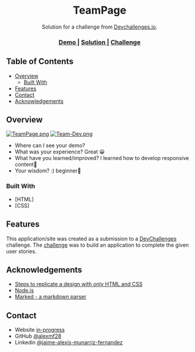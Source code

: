 <!-- Please update value in the {}  -->

<h1 align="center">TeamPage</h1>

<div align="center">
   Solution for a challenge from  <a href="http://devchallenges.io" target="_blank">Devchallenges.io</a>.
</div>

<div align="center">
  <h3>
    <a href="https://condescending-leakey-fb037c.netlify.app">
      Demo
    </a>
    <span> | </span>
    <a href="https://devchallenges.io/solutions/uopTOUd9SNTYVlu5pQpv">
      Solution
    </a>
    <span> | </span>
    <a href="https://devchallenges.io/challenges/hhmesazsqgKXrTkYkt0U">
      Challenge
    </a>
  </h3>
</div>

<!-- TABLE OF CONTENTS -->

## Table of Contents

- [Overview](#overview)
  - [Built With](#built-with)
- [Features](#features)
- [Contact](#contact)
- [Acknowledgements](#acknowledgements)

<!-- OVERVIEW -->

## Overview

[![TeamPage.png](https://i.postimg.cc/851dPm46/TeamPage.png)](https://postimg.cc/v1Nx09pY)
[![Team-Dev.png](https://i.postimg.cc/8CGMtmq0/Team-Dev.png)](https://postimg.cc/qNmN7yBs)

- Where can I see your demo?
- What was your experience?
Great 😀
- What have you learned/improved? 
I learned how to develop responsive content🙂
- Your wisdom? :)
beginner🤙

### Built With

<!-- This section should list any major frameworks that you built your project using. Here are a few examples.-->

- [HTML]
- [CSS]

## Features

<!-- List the features of your application or follow the template. Don't share the figma file here :) -->

This application/site was created as a submission to a [DevChallenges](https://devchallenges.io/challenges) challenge. The [challenge](https://devchallenges.io/challenges/hhmesazsqgKXrTkYkt0U) was to build an application to complete the given user stories.


## Acknowledgements

<!-- This section should list any articles or add-ons/plugins that helps you to complete the project. This is optional but it will help you in the future. For exmpale -->

- [Steps to replicate a design with only HTML and CSS](https://devchallenges-blogs.web.app/how-to-replicate-design/)
- [Node.js](https://nodejs.org/)
- [Marked - a markdown parser](https://github.com/chjj/marked)

## Contact

- Website [in-progress](https://hardcore-ptolemy-8f50ef.netlify.app)
- GitHub [@alexmf28](https://github.com/alexmf28)
- Linkedin [@jaime-alexis-munarriz-fernandez](https://www.linkedin.com/in/jaime-alexis-munarriz-fernandez-03b370203)
 
